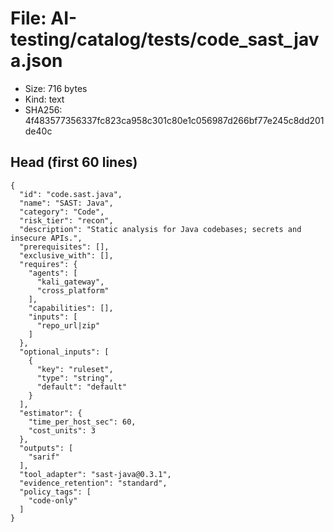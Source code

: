 # File: AI-testing/catalog/tests/code_sast_java.json

- Size: 716 bytes
- Kind: text
- SHA256: 4f483577356337fc823ca958c301c80e1c056987d266bf77e245c8dd201de40c

## Head (first 60 lines)

```
{
  "id": "code.sast.java",
  "name": "SAST: Java",
  "category": "Code",
  "risk_tier": "recon",
  "description": "Static analysis for Java codebases; secrets and insecure APIs.",
  "prerequisites": [],
  "exclusive_with": [],
  "requires": {
    "agents": [
      "kali_gateway",
      "cross_platform"
    ],
    "capabilities": [],
    "inputs": [
      "repo_url|zip"
    ]
  },
  "optional_inputs": [
    {
      "key": "ruleset",
      "type": "string",
      "default": "default"
    }
  ],
  "estimator": {
    "time_per_host_sec": 60,
    "cost_units": 3
  },
  "outputs": [
    "sarif"
  ],
  "tool_adapter": "sast-java@0.3.1",
  "evidence_retention": "standard",
  "policy_tags": [
    "code-only"
  ]
}
```

